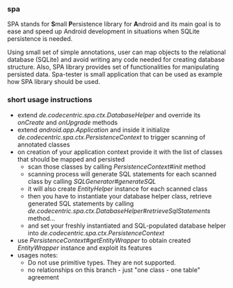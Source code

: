 ### spa
SPA stands for **S**mall **P**ersistence library for **A**ndroid and its main goal is to ease and speed up Android development in situations when SQLite persistence is needed.

Using small set of simple annotations, user can map objects to the relational database (SQLite) and avoid writing any code needed for creating database structure. Also, SPA library provides set of functionalities for manipulating persisted data.
Spa-tester is small application that can be used as example how SPA library should be used.

### short usage instructions
- extend *de.codecentric.spa.ctx.DatabaseHelper* and override its *onCreate* and *onUpgrade* methods
- extend *android.app.Application* and inside it initialize *de.codecentric.spa.ctx.PersistenceContext* to trigger scanning of annotated classes
- on creation of your application context provide it with the list of classes that should be mapped and persisted
  - scan those classes by calling *PersistenceContext#init* method
  - scanning process will generate SQL statements for each scanned class by calling *SQLGenerator#generateSQL*
  - it will also create *EntityHelper* instance for each scanned class
  - then you have to instantiate your database helper class, retrieve generated SQL statements by calling *de.codecentric.spa.ctx.DatabaseHelper#retrieveSqlStatements* method...
  - and set your freshly instantiated and SQL-populated database helper into *de.codecentric.spa.ctx.PersistenceContext*
- use *PersistenceContext#getEntityWrapper* to obtain created *EntityWrapper* instance and exploit its features
- usages notes:
  - Do not use primitive types. They are not supported.
  - no relationships on this branch - just "one class - one table" agreement
